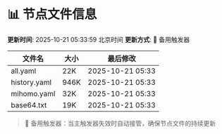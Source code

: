 # 📊 节点文件信息

**更新时间**: 2025-10-21 05:33:59 北京时间
**更新方式**: 🔄 备用触发器

| 文件名 | 大小 | 最后修改 |
|--------|------|----------|
| all.yaml | 22K | 2025-10-21 05:33 |
| history.yaml | 946K | 2025-10-21 05:33 |
| mihomo.yaml | 32K | 2025-10-21 05:33 |
| base64.txt | 19K | 2025-10-21 05:33 |

> 🔄 备用触发器：当主触发器失效时自动接管，确保节点文件的持续更新
